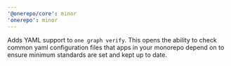 ```yaml
---
'@onerepo/core': minor
'onerepo': minor
---
```


Adds YAML support to `one graph verify`. This opens the ability to check common yaml configuration files that apps in your monorepo depend on to ensure minimum standards are set and kept up to date.
